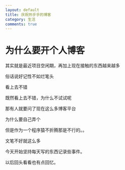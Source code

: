 ```yaml
---
layout: default
title: 庆祝热乎乎的博客
category: 生活
comments: true
---
```


# 为什么要开个人博客

其实就是最近项目空闲期，再加上现在接触的东西越来越多

俗话说好记性不如烂笔头

看上去不错  

既然看上去不错，为什么不试试呢

那有人就要问了现在这么多博客平台

为什么要自己弄个

但是作为一个程序猿不折腾那是不行的。。

文笔不好就这么多

今天开始坚持每天写的东西记录些事件。

以后回头看看也有点回忆。


